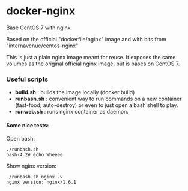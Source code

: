 docker-nginx
============

Base CentOS 7 with nginx.

Based on the official "dockerfile/nginx" image
and with bits from "internavenue/centos-nginx"

This is just a plain nginx image meant for reuse.
It exposes the same volumes as the original official
nginx image, but is bases on CentOS 7.

### Useful scripts

* **build.sh** : builds the image locally (docker build)
* **runbash.sh** : convenient way to run commands on a new
container (fast-food, auto-destroy) or even to just
open a bash shell to play.
* **runweb.sh** : runs nginx container as daemon.

#### Some nice tests:

Open bash:

    ./runbash.sh
    bash-4.2# echo Wheeee

Show nginx version:

    ./runbash.sh nginx -v
    nginx version: nginx/1.6.1
    
